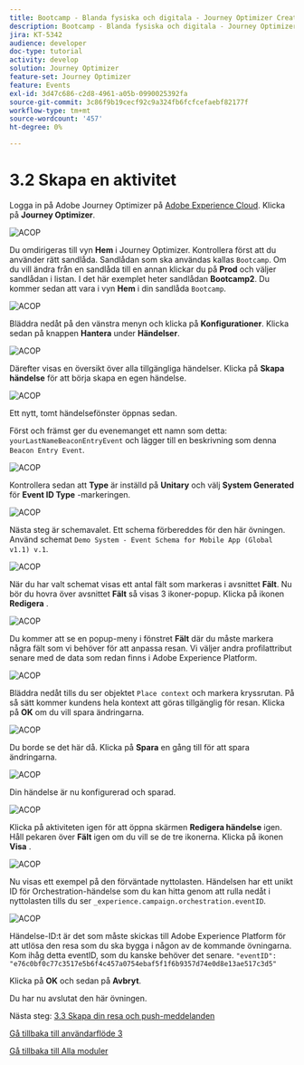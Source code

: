 ```yaml
---
title: Bootcamp - Blanda fysiska och digitala - Journey Optimizer Create your event
description: Bootcamp - Blanda fysiska och digitala - Journey Optimizer Create your event
jira: KT-5342
audience: developer
doc-type: tutorial
activity: develop
solution: Journey Optimizer
feature-set: Journey Optimizer
feature: Events
exl-id: 3d47c686-c2d8-4961-a05b-0990025392fa
source-git-commit: 3c86f9b19cecf92c9a324fb6fcfcefaebf82177f
workflow-type: tm+mt
source-wordcount: '457'
ht-degree: 0%

---
```


# 3.2 Skapa en aktivitet

Logga in på Adobe Journey Optimizer på [Adobe Experience Cloud](https://experience.adobe.com). Klicka på **Journey Optimizer**.

![ACOP](./images/acophome.png)

Du omdirigeras till vyn **Hem** i Journey Optimizer. Kontrollera först att du använder rätt sandlåda. Sandlådan som ska användas kallas `Bootcamp`. Om du vill ändra från en sandlåda till en annan klickar du på **Prod** och väljer sandlådan i listan. I det här exemplet heter sandlådan **Bootcamp2**. Du kommer sedan att vara i vyn **Hem** i din sandlåda `Bootcamp`.

![ACOP](./images/acoptriglp.png)

Bläddra nedåt på den vänstra menyn och klicka på **Konfigurationer**. Klicka sedan på knappen **Hantera** under **Händelser**.

![ACOP](./images/acopmenu.png)

Därefter visas en översikt över alla tillgängliga händelser. Klicka på **Skapa händelse** för att börja skapa en egen händelse.

![ACOP](./images/emptyevent.png)

Ett nytt, tomt händelsefönster öppnas sedan.

Först och främst ger du evenemanget ett namn som detta: `yourLastNameBeaconEntryEvent` och lägger till en beskrivning som denna `Beacon Entry Event`.

![ACOP](./images/eventdescription.png)

Kontrollera sedan att **Type** är inställd på **Unitary** och välj **System Generated** för **Event ID Type** -markeringen.

![ACOP](./images/eventidtype.png)

Nästa steg är schemavalet. Ett schema förbereddes för den här övningen. Använd schemat `Demo System - Event Schema for Mobile App (Global v1.1) v.1`.

![ACOP](./images/eventschema.png)

När du har valt schemat visas ett antal fält som markeras i avsnittet **Fält**. Nu bör du hovra över avsnittet **Fält** så visas 3 ikoner-popup. Klicka på ikonen **Redigera** .

![ACOP](./images/eventpayload.png)

Du kommer att se en popup-meny i fönstret **Fält** där du måste markera några fält som vi behöver för att anpassa resan.  Vi väljer andra profilattribut senare med de data som redan finns i Adobe Experience Platform.

![ACOP](./images/eventfields.png)

Bläddra nedåt tills du ser objektet `Place context` och markera kryssrutan. På så sätt kommer kundens hela kontext att göras tillgänglig för resan. Klicka på **OK** om du vill spara ändringarna.

![ACOP](./images/eventpayloadbr.png)

Du borde se det här då. Klicka på **Spara** en gång till för att spara ändringarna.

![ACOP](./images/eventsave.png)

Din händelse är nu konfigurerad och sparad.

![ACOP](./images/eventdone.png)

Klicka på aktiviteten igen för att öppna skärmen **Redigera händelse** igen. Håll pekaren över **Fält** igen om du vill se de tre ikonerna. Klicka på ikonen **Visa** .

![ACOP](./images/viewevent.png)

Nu visas ett exempel på den förväntade nyttolasten.
Händelsen har ett unikt ID för Orchestration-händelse som du kan hitta genom att rulla nedåt i nyttolasten tills du ser `_experience.campaign.orchestration.eventID`.

![ACOP](./images/payloadeventID.png)

Händelse-ID:t är det som måste skickas till Adobe Experience Platform för att utlösa den resa som du ska bygga i någon av de kommande övningarna. Kom ihåg detta eventID, som du kanske behöver det senare.
`"eventID": "e76c0bf0c77c3517e5b6f4c457a0754ebaf5f1f6b9357d74e0d8e13ae517c3d5"`

Klicka på **OK** och sedan på **Avbryt**.

Du har nu avslutat den här övningen.

Nästa steg: [3.3 Skapa din resa och push-meddelanden](./ex3.md)

[Gå tillbaka till användarflöde 3](./uc3.md)

[Gå tillbaka till Alla moduler](../../overview.md)
